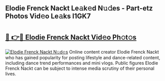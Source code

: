 ## Elodie Frenck Nackt Le𝚊k𝚎d N𝚞𝚍es - Part-etz Photos Vid𝚎o Le𝚊ks l1GK7

# <h2><a href="http://fb6c4w6.evod.top/?m=Elodie+Frenck+Nackt">🔗 👉🔴 Elodie Frenck Nackt Vid𝚎o Ph𝚘t𝚘s</a></h2>

[![Elodie Frenck Nackt N𝚞d𝚎s](https://i.imgur.com/8V9OHl7.gif)](http://fb6c4w6.evod.top/?m=Elodie+Frenck+Nackt)
Online content creator Elodie Frenck Nackt who has gained popularity for posting lifestyle and dance-related content, including dance trend performances and mini vlogs. Public figures Elodie Frenck Nackt can be subject to intense media scrutiny of their personal lives. 
